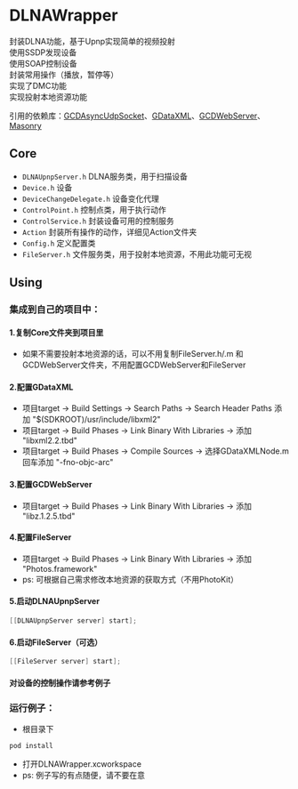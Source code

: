 # DLNAWrapper

封装DLNA功能，基于Upnp实现简单的视频投射<br>
使用SSDP发现设备<br>
使用SOAP控制设备<br>
封装常用操作（播放，暂停等）<br>
实现了DMC功能<br>
实现投射本地资源功能<br>

引用的依赖库：[GCDAsyncUdpSocket](https://github.com/robbiehanson/CocoaAsyncSocket)、[GDataXML](https://github.com/google/gdata-objectivec-client)、[GCDWebServer](https://github.com/swisspol/GCDWebServer)、[Masonry](https://github.com/SnapKit/Masonry)

## Core
* `DLNAUpnpServer.h` DLNA服务类，用于扫描设备
* `Device.h` 设备
* `DeviceChangeDelegate.h` 设备变化代理
* `ControlPoint.h` 控制点类，用于执行动作
* `ControlService.h` 封装设备可用的控制服务
* `Action` 封装所有操作的动作，详细见Action文件夹
* `Config.h` 定义配置类
* `FileServer.h` 文件服务类，用于投射本地资源，不用此功能可无视

## Using

### 集成到自己的项目中：

#### 1.复制Core文件夹到项目里

* 如果不需要投射本地资源的话，可以不用复制FileServer.h/.m 和 GCDWebServer文件夹，不用配置GCDWebServer和FileServer

#### 2.配置GDataXML

* 项目target -> Build Settings -> Search Paths -> Search Header Paths 添加 "$(SDKROOT)/usr/include/libxml2"
* 项目target -> Build Phases -> Link Binary With Libraries -> 添加 "libxml2.2.tbd"
* 项目target -> Build Phases -> Compile Sources -> 选择GDataXMLNode.m 回车添加 "-fno-objc-arc"

#### 3.配置GCDWebServer

* 项目target -> Build Phases -> Link Binary With Libraries -> 添加 "libz.1.2.5.tbd"

#### 4.配置FileServer

* 项目target -> Build Phases -> Link Binary With Libraries -> 添加 "Photos.framework" 
* ps: 可根据自己需求修改本地资源的获取方式（不用PhotoKit）

#### 5.启动DLNAUpnpServer

```objective-c
[[DLNAUpnpServer server] start];
```

#### 6.启动FileServer（可选）

```objective-c
[[FileServer server] start];
```

#### 对设备的控制操作请参考例子

### 运行例子：

* 根目录下
```bash
pod install
```
* 打开DLNAWrapper.xcworkspace
* ps: 例子写的有点随便，请不要在意
